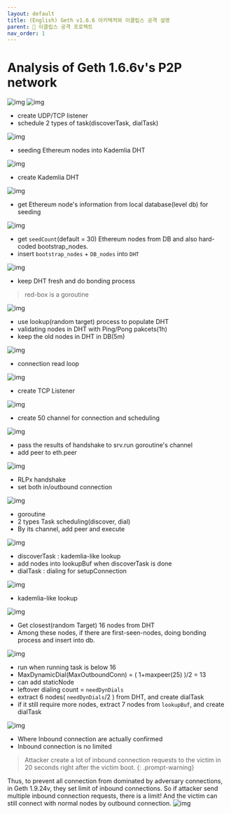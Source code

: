 ```yaml
---
layout: default
title: (English) Geth v1.6.6 아키텍처와 이클립스 공격 설명
parent: 📌 이클립스 공격 프로젝트
nav_order: 1
---
```

# Analysis of Geth 1.6.6v's P2P network
![img](../../../assets/p/4/geth166.png)
![img](../../../assets/p/4/1.png)
* create UDP/TCP listener
* schedule 2 types of task(discoverTask, dialTask)

![img](../../../assets/p/4/2.png)
* seeding Ethereum nodes into Kademlia DHT

![img](../../../assets/p/4/3.png)
* create Kademlia DHT

![img](../../../assets/p/4/4.png)
* get Ethereum node's information from local database(level db) for seeding

![img](../../../assets/p/4/5.png)
* get `seedCount`(default = 30) Ethereum nodes from DB and also hard-coded bootstrap_nodes.
* insert `bootstrap_nodes` + `DB_nodes` into `DHT`

![img](../../../assets/p/4/6.png)
* keep DHT fresh and do bonding process
> red-box is a goroutine

![img](../../../assets/p/4/7.png)
* use lookup(random target) process to populate DHT
* validating nodes in DHT with Ping/Pong pakcets(1h)
* keep the old nodes in DHT in DB(5m)


![img](../../../assets/p/4/8.png)
* connection read loop

![img](../../../assets/p/4/9.png)
* create TCP Listener

![img](../../../assets/p/4/10.png)
* create 50 channel for connection and scheduling

![img](../../../assets/p/4/11.png)
* pass the results of handshake to srv.run goroutine's channel
* add peer to eth.peer

![img](../../../assets/p/4/12.png)
* RLPx handshake
* set both in/outbound connection


![img](../../../assets/p/4/13.png)
* goroutine
* 2 types Task scheduling(discover, dial)
* By its channel, add peer and execute

![img](../../../assets/p/4/14.png)
* discoverTask : kademlia-like lookup
* add nodes into lookupBuf when discoverTask is done
* dialTask : dialing for setupConnection

![img](../../../assets/p/4/15.png)
* kademlia-like lookup

![img](../../../assets/p/4/16.png)
* Get closest(random Target) 16 nodes from DHT
* Among these nodes, if there are first-seen-nodes, doing bonding process and insert into db.

![img](../../../assets/p/4/17.png)
* run when running task is below 16
* MaxDynamicDial(MaxOutboundConn) = ( 1+maxpeer(25) )/2 = 13
* can add staticNode
* leftover dialing count = `needDynDials`
* extract 6 nodes( `needDynDials`/2 ) from DHT, and create dialTask
* if it still require more nodes, extract 7 nodes from `lookupBuf`, and create dialTask

![img](../../../assets/p/4/18.png)
* Where Inbound connection are actually confirmed
* Inbound connection is no limited

> Attacker create a lot of inbound connection requests to the victim in 20 seconds right after the victim boot.
{: .prompt-warning}

Thus, to prevent all connection from dominated by adversary connections, in Geth 1.9.24v, they set limit of inbound connections. So if attacker send multiple inbound connection requests, there is a limit! And the victim can still connect with normal nodes by outbound connection.
![img](../../../assets/p/4/19.png)
